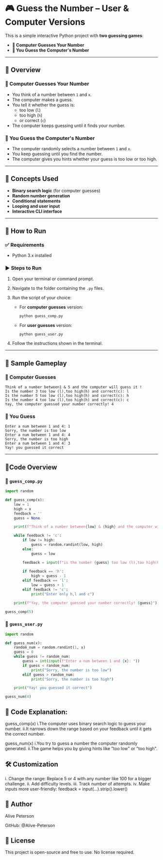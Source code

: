 # 🎮 Guess the Number – User & Computer Versions

This is a simple interactive Python project with **two guessing games**:
- **🤖 Computer Guesses Your Number**
- **🧍 You Guess the Computer's Number**

---

## 📌 Overview

### 🤖 Computer Guesses Your Number
- You think of a number between `1` and `x`.
- The computer makes a guess.
- You tell it whether the guess is:
  - too low (`l`)
  - too high (`h`)
  - or correct (`c`)
- The computer keeps guessing until it finds your number.

### 🧍 You Guess the Computer's Number
- The computer randomly selects a number between `1` and `x`.
- You keep guessing until you find the number.
- The computer gives you hints whether your guess is too low or too high.

---

## 🧠 Concepts Used

- **Binary search logic** (for computer guesses)
- **Random number generation**
- **Conditional statements**
- **Looping and user input**
- **Interactive CLI interface**

---

## 🚀 How to Run

### ✅ Requirements
- Python 3.x installed

### ▶️ Steps to Run

1. Open your terminal or command prompt.
2. Navigate to the folder containing the `.py` files.
3. Run the script of your choice:

   - For **computer guesses** version:
     ```bash
     python guess_comp.py
     ```
   - For **user guesses** version:
     ```bash
     python guess_user.py
     ```

4. Follow the instructions shown in the terminal.

---

## 🔢 Sample Gameplay

### 🤖 Computer Guesses
```
Think of a number between1 & 5 and the computer will guess it !
Is the number 3 too low (l),too high(h) and correct(c): l
Is the number 5 too low (l),too high(h) and correct(c): h
Is the number 4 too low (l),too high(h) and correct(c): c
Yay, the computer guessed your number correctly! 4
```

### 🧍 You Guess
```
Enter a num between 1 and 4: 1
Sorry, the number is too low
Enter a num between 1 and 4: 4
Sorry, the number is too high
Enter a num between 1 and 4: 3
Yay! you guessed it correct
```

---

## 🧾Code Overview

### 🤖 `guess_comp.py`
```python
import random

def guess_comp(x):
    low = 1
    high = x
    feedback = ''
    guess = None

    print(f"Think of a number between{low} & {high} and the computer will guess it !")

    while feedback != 'c':
        if low != high:
            guess = random.randint(low, high)
        else:
            guess = low

        feedback = input(f"is the number {guess} too low (l),too high(h) and correct(c):")
        
        if feedback == 'h':
            high = guess - 1
        elif feedback == 'l':
            low = guess + 1
        elif feedback != 'c':
            print("Enter only h,l and c")

    print(f"Yay, the computer guessed your number correctly! {guess}")

guess_comp(5)
```

### 🧍 `guess_user.py`
```python
import random

def guess_num(x):
    random_num = random.randint(1, x)
    guess = 0
    while guess != random_num:
        guess = int(input(f"Enter a num between 1 and {x}: "))
        if guess < random_num:
            print("Sorry, the number is too low")
        elif guess > random_num:
            print("Sorry, the number is too high")

    print("Yay! you guessed it correct")

guess_num(4)
```

## 🧠 Code Explanation:

guess_comp(x)
i.The computer uses binary search logic to guess your number.
ii.It narrows down the range based on your feedback until it gets the correct number.

guess_num(x)
i.You try to guess a number the computer randomly generated.
ii.The game helps you by giving hints like "too low" or "too high".

## 🛠️ Customization

i. Change the range: Replace 5 or 4 with any number like 100 for a bigger challenge.
ii. Add difficulty levels.
iii. Track number of attempts.
iv. Make inputs more user-friendly:
       feedback = input(...).strip().lower()

## 👤 Author

Alive Peterson

GitHub: @Alive-Peterson

## 🪪 License
This project is open-source and free to use. No license required.

